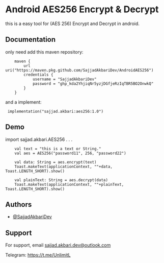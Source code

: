 
# Android AES256 Encrypt & Decrypt

this is a easy tool for (AES 256) Encrypt and Decrypt in android.


## Documentation
 only need add this maven repository:

        maven {
            url uri("https://maven.pkg.github.com/SajjadAkbariDev/AndroidAES256")
            credentials {
                username = "SajjadAkbariDev"
                password = "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"
            }
        }

 and a implement:

     implementation("sajjad.akbari:aes256:1.0")


## Demo

import sajjad.akbari.AES256
.
.
.

        val text = "this is a text or String."
        val aes = AES256("password11", 256, "password22")

        val data: String = aes.encrypt(text)
        Toast.makeText(applicationContext, ""+data, Toast.LENGTH_SHORT).show()

        val plainText: String = aes.decrypt(data)
        Toast.makeText(applicationContext, ""+plainText, Toast.LENGTH_SHORT).show()

## Authors

- [@SajjadAkbariDev](https://github.com/SajjadAkbariDev)


## Support

For support, email sajjad.akbari.dev@outlook.com

Telegram: https://t.me/UnlimitL
